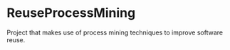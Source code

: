 ReuseProcessMining
==================

Project that makes use of process mining techniques to improve software reuse.
